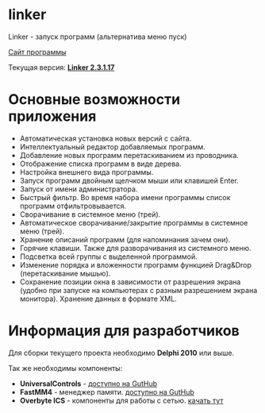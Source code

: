 # linker

Linker - запуск программ (альтернатива меню пуск)

[Сайт программы](http://optitrex.ru)

Текущая версия: **[Linker 2.3.1.17](https://github.com/optimistex/linker/releases/download/v2.3.1.17/Linker.exe)**

# Основные возможности приложения

*	Автоматическая установка новых версий с сайта.
*	Интеллектуальный редактор добавляемых программ.
*	Добавление новых программ перетаскиванием из проводника.
*	Отображение списка программ в виде дерева.
*	Настройка внешнего вида программы.
*	Запуск программ двойным щелчком мыши или клавишей Enter.
*	Запуск от имени администратора.
*	Быстрый фильтр. Во время набора имени программы список программ отфильтровывается.
*	Сворачивание в системное меню (трей).
*	Автоматическое сворачивание/закрытие программы в системное меню (трей).
*	Хранение описаний программ (для напоминания зачем они).
*	Горячие клавиши. Также для разворачивания из системного меню.
*	Подсветка всей группы с выделенной программой.
*	Изменение порядка и вложенности программ функцией Drag&Drop (перетаскивание мышью).
*	Сохранение позиции окна в зависимости от разрешения экрана (удобно при запуске на компьютерах с разным разрешением экрана монитора). Хранение данных в формате XML.

# Информация для разработчиков

Для сборки текущего проекта необходимо **Delphi 2010** или выше.

Так же необходимы компоненты:

*	**UniversalControls** - [доступно на GutHub](https://github.com/optimistex/universalcontrols)
*	**FastMM4** - менеджер памяти. [доступно на GutHub](https://github.com/pleriche/FastMM4)
*	**Overbyte ICS** - компоненты для работы с сетью. [качать тут](http://www.overbyte.be/frame_index.html)
